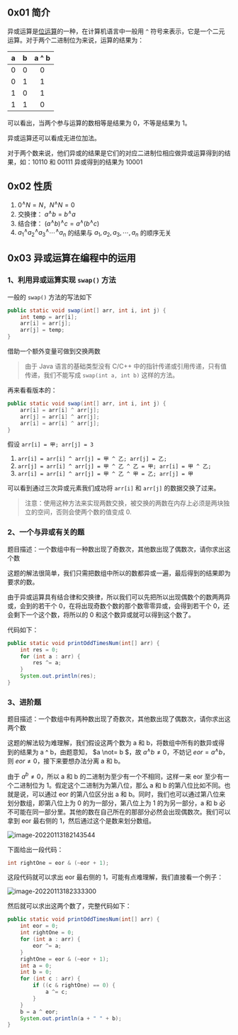 ## 0x01 简介

异或运算是[位运算](https://baike.baidu.com/item/%E4%BD%8D%E8%BF%90%E7%AE%97%E7%AC%A6/2786163?fr=aladdin)的一种，在计算机语言中一般用 `^` 符号来表示，它是一个二元运算。对于两个二进制位为来说，运算的结果为：

|  a   |  b   | a ^ b |
| :--: | :--: | :---: |
|  0   |  0   |   0   |
|  0   |  1   |   1   |
|  1   |  0   |   1   |
|  1   |  1   |   0   |

可以看出，当两个参与运算的数相等是结果为 0，不等是结果为 1。

异或运算还可以看成无进位加法。

对于两个数来说，他们异或的结果是它们的对应二进制位相应做异或运算得到的结果，如：10110 和 00111 异或得到的结果为 10001

## 0x02 性质

1. $0 ^{\wedge} N = N$，$N ^{\wedge} N = 0$
2. 交换律： $a ^{\wedge} b = b ^{\wedge} a$
3. 结合律： $(a ^{\wedge} b) ^{\wedge} c = a ^{\wedge} (b ^{\wedge} c)$
4. $a_{1} ^{\wedge} a_{2} ^{\wedge} a_{3} ^{\wedge} \cdots ^{\wedge} a_{n}$ 的结果与 $a_{1}, a_{2}, a_{3}, \cdots ,a_{n}$ 的顺序无关

## 0x03 异或运算在编程中的运用

### 1、利用异或运算实现 `swap()` 方法

一般的 `swap()` 方法的写法如下

```java
public static void swap(int[] arr, int i, int j) {
    int temp = arr[i];
    arr[i] = arr[j];
    arr[j] = temp;
}
```

借助一个额外变量可做到交换两数

> 由于 Java 语言的基础类型没有 C/C++ 中的指针传递或引用传递，只有值传递，我们不能写成 `swap(int a, int b)` 这样的方法。

再来看看版本的：

```java
public static void swap(int[] arr, int i, int j) {
    arr[i] = arr[i] ^ arr[j];
    arr[j] = arr[i] ^ arr[j];
    arr[i] = arr[i] ^ arr[j];
}
```

假设 `arr[i] = 甲; arr[j] = 3`

1. `arr[i] = arr[i] ^ arr[j] = 甲 ^ 乙; arr[j] = 乙;`
2. `arr[j] = arr[i] ^ arr[j] = 甲 ^ 乙 ^ 乙 = 甲; arr[i] = 甲 ^ 乙;`
3. `arr[i] = arr[i] ^ arr[j] = 甲 ^ 乙 ^ 甲 = 乙; arr[j] = 甲`

可以看到通过三次异或元素我们成功将 `arr[i]` 和 `arr[j]` 的数据交换了过来。

> 注意：使用这种方法来实现两数交换，被交换的两数在内存上必须是两块独立的空间，否则会使两个数的值变成 0.

### 2、一个与异或有关的题

题目描述：一个数组中有一种数出现了奇数次，其他数出现了偶数次，请你求出这个数

这题的解法很简单，我们只需把数组中所以的数都异或一遍，最后得到的结果即为要求的数。

由于异或运算具有结合律和交换律，所以我们可以先把所以出现偶数个的数两两异或，会到的若干个 0，在将出现奇数个数的那个数零零异或，会得到若干个 0，还会剩下一个这个数，将所以的 0 和这个数异或就可以得到这个数了。

代码如下：

```java
public static void printOddTimesNum(int[] arr) {
    int res = 0;
    for (int a : arr) {
        res ^= a;
    }
    System.out.println(res);
}
```

### 3、进阶题

题目描述：一个数组中有两种数出现了奇数次，其他数出现了偶数次，请你求出这两个数

这题的解法较为难理解，我们假设这两个数为 a 和 b，将数组中所有的数异或得到的结果为 a ^ b，由题意知， $a \not= b $，故 $a ^{\wedge} b \not = 0$，不妨记 $eor = a ^{\wedge} b$，则 $eor \not = 0$，接下来要想办法分离 a 和 b。

由于 $a ^ b \not = 0$，所以 a 和 b 的二进制为至少有一个不相同，这样一来 eor 至少有一个二进制位为 1。假定这个二进制为为第八位，那么 a 和 b 的第八位比如不同。也就是说，可以通过 eor 的第八位区分出 a 和 b。同时，我们也可以通过第八位来划分数组，即第八位上为 0 的为一部分，第八位上为 1 的为另一部分，a 和 b 必不可能在同一部分里。其他的数在自己所在的那部分必然会出现偶数次。我们可以拿到 eor 最右侧的 1，然后通过这个是数来划分数组。

![image-20220113182143544](https://xingqiu-tuchuang-1256524210.cos.ap-shanghai.myqcloud.com//8919yank-note-picgo-4b834eb2.png)

下面给出一段代码：

```java
int rightOne = eor & (~eor + 1);
```

这段代码就可以求出 eor 最右侧的 1，可能有点难理解，我们直接看一个例子：

![image-20220113182333300](https://xingqiu-tuchuang-1256524210.cos.ap-shanghai.myqcloud.com//8919yank-note-picgo-03497b47.png)

然后就可以求出这两个数了，完整代码如下：

```java
public static void printOddTimesNum(int[] arr) {
    int eor = 0;
    int rightOne = 0;
    for (int a : arr) {
        eor ^= a;
    }
    rightOne = eor & (~eor + 1);
    int a = 0;
    int b = 0;
    for (int c : arr) {
        if ((c & rightOne) == 0) {
            a ^= c;
        }
    }
    b = a ^ eor;
    System.out.println(a + " " + b);
}
```
